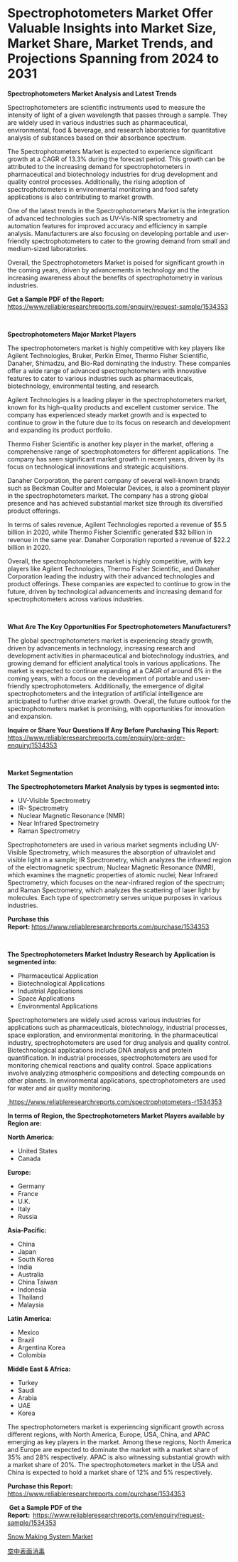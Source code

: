 <p><h1>Spectrophotometers Market Offer Valuable Insights into Market Size, Market Share, Market Trends, and Projections Spanning from 2024 to 2031</h1></p><p><strong>Spectrophotometers Market Analysis and Latest Trends</strong></p>
<p><p>Spectrophotometers are scientific instruments used to measure the intensity of light of a given wavelength that passes through a sample. They are widely used in various industries such as pharmaceutical, environmental, food & beverage, and research laboratories for quantitative analysis of substances based on their absorbance spectrum.</p><p>The Spectrophotometers Market is expected to experience significant growth at a CAGR of 13.3% during the forecast period. This growth can be attributed to the increasing demand for spectrophotometers in pharmaceutical and biotechnology industries for drug development and quality control processes. Additionally, the rising adoption of spectrophotometers in environmental monitoring and food safety applications is also contributing to market growth.</p><p>One of the latest trends in the Spectrophotometers Market is the integration of advanced technologies such as UV-Vis-NIR spectrometry and automation features for improved accuracy and efficiency in sample analysis. Manufacturers are also focusing on developing portable and user-friendly spectrophotometers to cater to the growing demand from small and medium-sized laboratories.</p><p>Overall, the Spectrophotometers Market is poised for significant growth in the coming years, driven by advancements in technology and the increasing awareness about the benefits of spectrophotometry in various industries.</p></p>
<p><strong>Get a Sample PDF of the Report:&nbsp;</strong> <a href="https://www.reliableresearchreports.com/enquiry/request-sample/1534353">https://www.reliableresearchreports.com/enquiry/request-sample/1534353</a></p>
<p>&nbsp;</p>
<p><strong>Spectrophotometers Major Market Players</strong></p>
<p><p>The spectrophotometers market is highly competitive with key players like Agilent Technologies, Bruker, Perkin Elmer, Thermo Fisher Scientific, Danaher, Shimadzu, and Bio-Rad dominating the industry. These companies offer a wide range of advanced spectrophotometers with innovative features to cater to various industries such as pharmaceuticals, biotechnology, environmental testing, and research.</p><p>Agilent Technologies is a leading player in the spectrophotometers market, known for its high-quality products and excellent customer service. The company has experienced steady market growth and is expected to continue to grow in the future due to its focus on research and development and expanding its product portfolio.</p><p>Thermo Fisher Scientific is another key player in the market, offering a comprehensive range of spectrophotometers for different applications. The company has seen significant market growth in recent years, driven by its focus on technological innovations and strategic acquisitions.</p><p>Danaher Corporation, the parent company of several well-known brands such as Beckman Coulter and Molecular Devices, is also a prominent player in the spectrophotometers market. The company has a strong global presence and has achieved substantial market size through its diversified product offerings.</p><p>In terms of sales revenue, Agilent Technologies reported a revenue of $5.5 billion in 2020, while Thermo Fisher Scientific generated $32 billion in revenue in the same year. Danaher Corporation reported a revenue of $22.2 billion in 2020.</p><p>Overall, the spectrophotometers market is highly competitive, with key players like Agilent Technologies, Thermo Fisher Scientific, and Danaher Corporation leading the industry with their advanced technologies and product offerings. These companies are expected to continue to grow in the future, driven by technological advancements and increasing demand for spectrophotometers across various industries.</p></p>
<p>&nbsp;</p>
<p><strong>What Are The Key Opportunities For Spectrophotometers Manufacturers?</strong></p>
<p><p>The global spectrophotometers market is experiencing steady growth, driven by advancements in technology, increasing research and development activities in pharmaceutical and biotechnology industries, and growing demand for efficient analytical tools in various applications. The market is expected to continue expanding at a CAGR of around 6% in the coming years, with a focus on the development of portable and user-friendly spectrophotometers. Additionally, the emergence of digital spectrophotometers and the integration of artificial intelligence are anticipated to further drive market growth. Overall, the future outlook for the spectrophotometers market is promising, with opportunities for innovation and expansion.</p></p>
<p><strong>Inquire or Share Your Questions If Any Before Purchasing This Report:</strong> <a href="https://www.reliableresearchreports.com/enquiry/pre-order-enquiry/1534353">https://www.reliableresearchreports.com/enquiry/pre-order-enquiry/1534353</a></p>
<p>&nbsp;</p>
<p><strong>Market Segmentation</strong></p>
<p><strong>The Spectrophotometers Market Analysis by types is segmented into:</strong></p>
<p><ul><li>UV-Visible Spectrometry</li><li>IR- Spectrometry</li><li>Nuclear Magnetic Resonance (NMR)</li><li>Near Infrared Spectrometry</li><li>Raman Spectrometry</li></ul></p>
<p><p>Spectrophotometers are used in various market segments including UV-Visible Spectrometry, which measures the absorption of ultraviolet and visible light in a sample; IR Spectrometry, which analyzes the infrared region of the electromagnetic spectrum; Nuclear Magnetic Resonance (NMR), which examines the magnetic properties of atomic nuclei; Near Infrared Spectrometry, which focuses on the near-infrared region of the spectrum; and Raman Spectrometry, which analyzes the scattering of laser light by molecules. Each type of spectrometry serves unique purposes in various industries.</p></p>
<p><strong>Purchase this Report:&nbsp;</strong><a href="https://www.reliableresearchreports.com/purchase/1534353">https://www.reliableresearchreports.com/purchase/1534353</a></p>
<p>&nbsp;</p>
<p><strong>The Spectrophotometers Market Industry Research by Application is segmented into:</strong></p>
<p><ul><li>Pharmaceutical Application</li><li>Biotechnological Applications</li><li>Industrial Applications</li><li>Space Applications</li><li>Environmental Applications</li></ul></p>
<p><p>Spectrophotometers are widely used across various industries for applications such as pharmaceuticals, biotechnology, industrial processes, space exploration, and environmental monitoring. In the pharmaceutical industry, spectrophotometers are used for drug analysis and quality control. Biotechnological applications include DNA analysis and protein quantification. In industrial processes, spectrophotometers are used for monitoring chemical reactions and quality control. Space applications involve analyzing atmospheric compositions and detecting compounds on other planets. In environmental applications, spectrophotometers are used for water and air quality monitoring.</p></p>
<p><a href="https://www.reliableresearchreports.com/spectrophotometers-r1534353">&nbsp;https://www.reliableresearchreports.com/spectrophotometers-r1534353</a></p>
<p><strong>In terms of Region, the Spectrophotometers Market Players available by Region are:</strong></p>
<p>
    <p> <strong> North America: </strong>
        <ul>
            <li>United States</li>
            <li>Canada</li>
        </ul>
        </p> 
    <p> <strong> Europe: </strong>
        <ul>
            <li>Germany</li>
            <li>France</li>
            <li>U.K.</li>
            <li>Italy</li>
            <li>Russia</li>
        </ul>
        </p> 
    <p> <strong> Asia-Pacific: </strong>
        <ul>
            <li>China</li>
            <li>Japan</li>
            <li>South Korea</li>
            <li>India</li>
            <li>Australia</li>
            <li>China Taiwan</li>
            <li>Indonesia</li>
            <li>Thailand</li>
            <li>Malaysia</li>
        </ul>
        </p> 
    <p> <strong> Latin America: </strong>
        <ul>
            <li>Mexico</li>
            <li>Brazil</li>
            <li>Argentina Korea</li>
            <li>Colombia</li>
        </ul>
        </p> 
    <p> <strong> Middle East & Africa: </strong>
        <ul>
            <li>Turkey</li>
            <li>Saudi</li>
            <li>Arabia</li>
            <li>UAE</li>
            <li>Korea</li>
        </ul>
    </p>
    </p>
<p><p>The spectrophotometers market is experiencing significant growth across different regions, with North America, Europe, USA, China, and APAC emerging as key players in the market. Among these regions, North America and Europe are expected to dominate the market with a market share of 35% and 28% respectively. APAC is also witnessing substantial growth with a market share of 20%. The spectrophotometers market in the USA and China is expected to hold a market share of 12% and 5% respectively.</p></p>
<p><strong>Purchase this Report: </strong><a href="https://www.reliableresearchreports.com/purchase/1534353">https://www.reliableresearchreports.com/purchase/1534353</a></p>
<p>&nbsp;<strong>Get a Sample PDF of the Report:&nbsp;&nbsp;</strong><a href="https://www.reliableresearchreports.com/enquiry/request-sample/1534353">https://www.reliableresearchreports.com/enquiry/request-sample/1534353</a></p>
<p><strong></strong></p>
<p><p><a href="https://github.com/CliffMedina6/Market-Research-Report-List-4/blob/main/snow-making-system-market.md">Snow Making System Market</a></p><p><a href="https://github.com/mreklxf44233/Market-Research-Report-List-1/blob/main/627375928719.md">空中表面消毒</a></p></p>